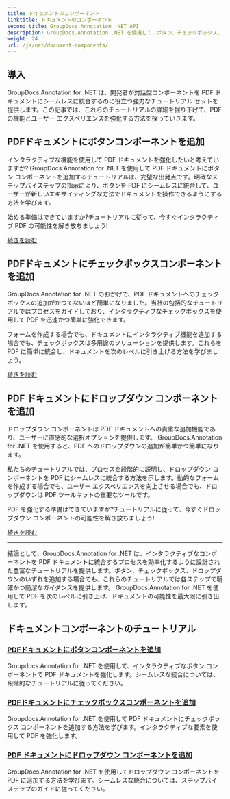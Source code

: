 ```yaml
---
title: ドキュメントのコンポーネント
linktitle: ドキュメントのコンポーネント
second_title: GroupDocs.Annotation .NET API
description: GroupDocs.Annotation .NET を使用して、ボタン、チェックボックス、ドロップダウンなどの対話型コンポーネントを PDF ドキュメントに統合するための包括的なチュートリアルをご覧ください。
weight: 24
url: /ja/net/document-components/
---
```

## 導入

GroupDocs.Annotation for .NET は、開発者が対話型コンポーネントを PDF ドキュメントにシームレスに統合するのに役立つ強力なチュートリアル セットを提供します。この記事では、これらのチュートリアルの詳細を掘り下げて、PDF の機能とユーザー エクスペリエンスを強化する方法を探っていきます。

## PDFドキュメントにボタンコンポーネントを追加

インタラクティブな機能を使用して PDF ドキュメントを強化したいと考えていますか? GroupDocs.Annotation for .NET を使用して PDF ドキュメントにボタン コンポーネントを追加するチュートリアルは、完璧な出発点です。明確なステップバイステップの指示により、ボタンを PDF にシームレスに統合して、ユーザーが新しいエキサイティングな方法でドキュメントを操作できるようにする方法を学びます。

始める準備はできていますか?チュートリアルに従って、今すぐインタラクティブ PDF の可能性を解き放ちましょう!

[続きを読む](./add-button-component-to-pdf/)

## PDFドキュメントにチェックボックスコンポーネントを追加

GroupDocs.Annotation for .NET のおかげで、PDF ドキュメントへのチェックボックスの追加がかつてないほど簡単になりました。当社の包括的なチュートリアルではプロセスをガイドしており、インタラクティブなチェックボックスを使用して PDF を迅速かつ簡単に強化できます。

フォームを作成する場合でも、ドキュメントにインタラクティブ機能を追加する場合でも、チェックボックスは多用途のソリューションを提供します。これらを PDF に簡単に統合し、ドキュメントを次のレベルに引き上げる方法を学びましょう。

[続きを読む](./add-checkbox-component-to-pdf/)

## PDF ドキュメントにドロップダウン コンポーネントを追加

ドロップダウン コンポーネントは PDF ドキュメントへの貴重な追加機能であり、ユーザーに直感的な選択オプションを提供します。 GroupDocs.Annotation for .NET を使用すると、PDF へのドロップダウンの追加が簡単かつ簡単になります。

私たちのチュートリアルでは、プロセスを段階的に説明し、ドロップダウン コンポーネントを PDF にシームレスに統合する方法を示します。動的なフォームを作成する場合でも、ユーザー エクスペリエンスを向上させる場合でも、ドロップダウンは PDF ツールキットの重要なツールです。

PDF を強化する準備はできていますか?チュートリアルに従って、今すぐドロップダウン コンポーネントの可能性を解き放ちましょう!

[続きを読む](./add-dropdown-component-to-pdf/)

---

結論として、GroupDocs.Annotation for .NET は、インタラクティブなコンポーネントを PDF ドキュメントに統合するプロセスを効率化するように設計された豊富なチュートリアルを提供します。ボタン、チェックボックス、ドロップダウンのいずれを追加する場合でも、これらのチュートリアルでは各ステップで明確かつ簡潔なガイダンスを提供します。 GroupDocs.Annotation for .NET を使用して PDF を次のレベルに引き上げ、ドキュメントの可能性を最大限に引き出します。
## ドキュメントコンポーネントのチュートリアル
### [PDFドキュメントにボタンコンポーネントを追加](./add-button-component-to-pdf/)
Groupdocs.Annotation for .NET を使用して、インタラクティブなボタン コンポーネントで PDF ドキュメントを強化します。シームレスな統合については、段階的なチュートリアルに従ってください。
### [PDFドキュメントにチェックボックスコンポーネントを追加](./add-checkbox-component-to-pdf/)
Groupdocs.Annotation for .NET を使用して PDF ドキュメントにチェックボックス コンポーネントを追加する方法を学びます。インタラクティブな要素を使用して PDF を強化します。
### [PDF ドキュメントにドロップダウン コンポーネントを追加](./add-dropdown-component-to-pdf/)
GroupDocs.Annotation for .NET を使用してドロップダウン コンポーネントを PDF に追加する方法を学びます。シームレスな統合については、ステップバイステップのガイドに従ってください。